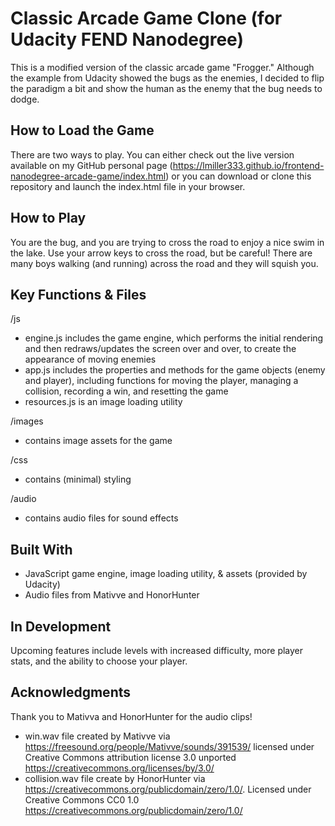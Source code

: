 # Classic Arcade Game Clone (for Udacity FEND Nanodegree)

This is a modified version of the classic arcade game "Frogger." Although the example from Udacity showed the bugs as the enemies, I decided to flip the paradigm a bit and show the human as the enemy that the bug needs to dodge. 

## How to Load the Game

There are two ways to play. You can either check out the live version available on my GitHub personal page (https://lmiller333.github.io/frontend-nanodegree-arcade-game/index.html) or you can download or clone this repository and launch the index.html file in your browser. 

## How to Play

You are the bug, and you are trying to cross the road to enjoy a nice swim in the lake. Use your arrow keys to cross the road, but be careful! There are many boys walking (and running) across the road and they will squish you. 

## Key Functions & Files

/js
* engine.js includes the game engine, which performs the initial rendering and then redraws/updates the screen over and over, to create the appearance of moving enemies
* app.js includes the properties and methods for the game objects (enemy and player), including functions for moving the player, managing a collision, recording a win, and resetting the game
* resources.js is an image loading utility

/images
* contains image assets for the game

/css
* contains (minimal) styling 

/audio
* contains audio files for sound effects


## Built With

* JavaScript game engine, image loading utility, & assets (provided by Udacity)
* Audio files from Mativve and HonorHunter

## In Development

Upcoming features include levels with increased difficulty, more player stats, and the ability to choose your player.

## Acknowledgments

Thank you to Mativva and HonorHunter for the audio clips!
* win.wav file created by Mativve via https://freesound.org/people/Mativve/sounds/391539/ licensed under Creative Commons attribution license 3.0 unported https://creativecommons.org/licenses/by/3.0/
* collision.wav file create by HonorHunter via https://creativecommons.org/publicdomain/zero/1.0/. Licensed under Creative Commons CC0 1.0 https://creativecommons.org/publicdomain/zero/1.0/
